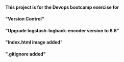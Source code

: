 #### This project is for the Devops bootcamp exercise for 
#### "Version Control"
#### "Upgrade logstash-logback-encoder version to 6.6"
#### "Index.html image added"
#### ".gitignore added"
